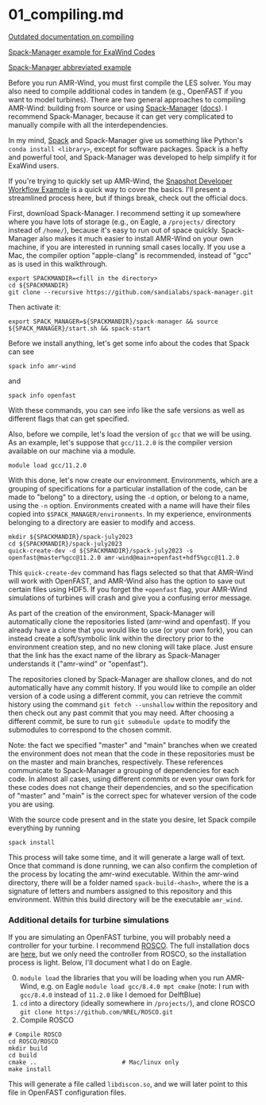 # 01_compiling.md
[Outdated documentation on compiling](https://exawind.github.io/amr-wind/user/build.html)

[Spack-Manager example for ExaWind Codes](https://sandialabs.github.io/spack-manager/user_profiles/developers/snapshot_workflow.html)

[Spack-Manager abbreviated example](https://sandialabs.github.io/spack-manager/user_profiles/developers/developer_workflow.html#quick-start)

Before you run AMR-Wind, you must first compile the LES solver. You may also need to compile additional codes in tandem (e.g., OpenFAST if you want to model turbines). There are two general approaches to compiling AMR-Wind: building from source or using [Spack-Manager](https://github.com/psakievich/spack-manager) ([docs](https://sandialabs.github.io/spack-manager/index.html)). I recommend Spack-Manager, because it can get very complicated to manually compile with all the interdependencies.

In my mind, [Spack](https://github.com/spack/spack) and Spack-Manager give us something like Python's `conda install <library>`, except for software packages. Spack is a hefty and powerful tool, and Spack-Manager was developed to help simplify it for ExaWind users.

If you're trying to quickly set up AMR-Wind, the [Snapshot Developer Workflow Example](https://sandialabs.github.io/spack-manager/user_profiles/developers/snapshot_workflow.html) is a quick way to cover the basics. I'll present a streamlined process here, but if things break, check out the official docs.

First, download Spack-Manager. I recommend setting it up somewhere where you have lots of storage (e.g., on Eagle, a `/projects/` directory instead of `/home/`), because it's easy to run out of space quickly. Spack-Manager also makes it much easier to install AMR-Wind on your own machine, if you are interested in running small cases locally. If you use a Mac, the compiler option "apple-clang" is recommended, instead of "gcc" as is used in this walkthrough.

```
export SPACKMANDIR=<fill in the directory>
cd ${SPACKMANDIR}
git clone --recursive https://github.com/sandialabs/spack-manager.git
```

Then activate it:
```
export SPACK_MANAGER=${SPACKMANDIR}/spack-manager && source ${SPACK_MANAGER}/start.sh && spack-start
```

Before we install anything, let's get some info about the codes that Spack can see
```
spack info amr-wind
```
and
```
spack info openfast
```
With these commands, you can see info like the safe versions as well as different flags that can get specified.

Also, before we compile, let's load the version of `gcc` that we will be using. As an example, let's suppose that `gcc/11.2.0` is the compiler version available on our machine via a module.
```
module load gcc/11.2.0
```

With this done, let's now create our environment. Environments, which are a grouping of specifications for a particular installation of the code, can be made to "belong" to a directory, using the `-d` option, or belong to a name, using the `-n` option. Environments created with a name will have their files copied into `$SPACK_MANAGER/environments`. In my experience, environments belonging to a directory are easier to modify and access.
```
mkdir ${SPACKMANDIR}/spack-july2023
cd ${SPACKMANDIR}/spack-july2023
quick-create-dev -d ${SPACKMANDIR}/spack-july2023 -s openfast@master%gcc@11.2.0 amr-wind@main+openfast+hdf5%gcc@11.2.0
```
This `quick-create-dev` command has flags selected so that that AMR-Wind will work with OpenFAST, and AMR-Wind also has the option to save out certain files using HDF5. If you forget the `+openfast` flag, your AMR-Wind simulations of turbines will crash and give you a confusing error message.

As part of the creation of the environment, Spack-Manager will automatically clone the repositories listed (amr-wind and openfast). If you already have a clone that you would like to use (or your own fork), you can instead create a soft/symbolic link within the directory prior to the environment creation step, and no new cloning will take place. Just ensure that the link has the exact name of the library as Spack-Manager understands it ("amr-wind" or "openfast").

The repositories cloned by Spack-Manager are shallow clones, and do not automatically have any commit history. If you would like to compile an older version of a code using a different commit, you can retrieve the commit history using the command `git fetch --unshallow` within the repository and then check out any past commit that you may need. After choosing a different commit, be sure to run `git submodule update` to modify the submodules to correspond to the chosen commit.

Note: the fact we specified "master" and "main" branches when we created the environment does not mean that the code in these repositories must be on the master and main branches, respectively. These references communicate to Spack-Manager a grouping of dependencies for each code. In almost all cases, using different commits or even your own fork for these codes does not change their dependencies, and so the specification of "master" and "main" is the correct spec for whatever version of the code you are using.

With the source code present and in the state you desire, let Spack compile everything by running
```
spack install
```
This process will take some time, and it will generate a large wall of text. Once that command is done running, we can also confirm the completion of the process by locating the amr-wind executable. Within the amr-wind directory, there will be a folder named `spack-build-<hash>`, where the <hash> is a signature of letters and numbers assigned to this repository and this environment. Within this build directory will be the executable `amr_wind`. 


### Additional details for turbine simulations
If you are simulating an OpenFAST turbine, you will probably need a controller for your turbine. I recommend [ROSCO](https://github.com/NREL/ROSCO). The full installation docs are [here](https://rosco.readthedocs.io/en/latest/source/install.html#full-rosco-installation), but we only need the controller from ROSCO, so the installation process is light. Below, I'll document what I do on Eagle.

0. `module load` the libraries that you will be loading when you run AMR-Wind, e.g. on Eagle `module load gcc/8.4.0 mpt cmake` (note: I run with `gcc/8.4.0` instead of `11.2.0` like I demoed for DelftBlue)
1. `cd` into a directory (ideally somewhere in `/projects/`), and clone ROSCO `git clone https://github.com/NREL/ROSCO.git`
2. Compile ROSCO
```
# Compile ROSCO
cd ROSCO/ROSCO
mkdir build
cd build
cmake ..                        # Mac/linux only
make install
```

This will generate a file called `libdiscon.so`, and we will later point to this file in OpenFAST configuration files.

